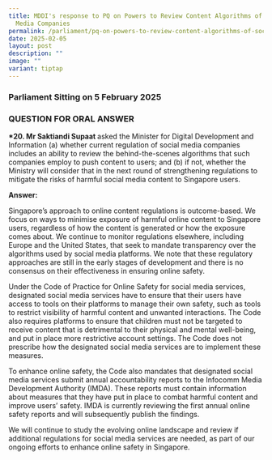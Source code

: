 ```yaml
---
title: MDDI's response to PQ on Powers to Review Content Algorithms of Social
  Media Companies
permalink: /parliament/pq-on-powers-to-review-content-algorithms-of-social-media-companies/
date: 2025-02-05
layout: post
description: ""
image: ""
variant: tiptap
---
```

<h3>Parliament Sitting on 5 February 2025</h3>
<h3>QUESTION FOR ORAL ANSWER</h3>
<p><strong>*20. Mr Saktiandi Supaat </strong>asked the Minister for Digital
Development and Information (a) whether current regulation of social media
companies includes an ability to review the behind-the-scenes algorithms
that such companies employ to push content to users; and (b) if not, whether
the Ministry will consider that in the next round of strengthening regulations
to mitigate the risks of harmful social media content to Singapore users.</p>
<p><strong>Answer:</strong>
</p>
<p>Singapore’s approach to online content regulations is outcome-based. We
focus on ways to minimise exposure of harmful online content to Singapore
users, regardless of how the content is generated or how the exposure comes
about. We continue to monitor regulations elsewhere, including Europe and
the United States, that seek to mandate transparency over the algorithms
used by social media platforms. We note that these regulatory approaches
are still in the early stages of development and there is no consensus
on their effectiveness in ensuring online safety.</p>
<p>Under the Code of Practice for Online Safety for social media services,
designated social media services have to ensure that their users have access
to tools on their platforms to manage their own safety, such as tools to
restrict visibility of harmful content and unwanted interactions. The Code
also requires platforms to ensure that children must not be targeted to
receive content that is detrimental to their physical and mental well-being,
and put in place more restrictive account settings. The Code does not prescribe
how the designated social media services are to implement these measures.</p>
<p>To enhance online safety, the Code also mandates that designated social
media services submit annual accountability reports to the Infocomm Media
Development Authority (IMDA). These reports must contain information about
measures that they have put in place to combat harmful content and improve
users’ safety. IMDA is currently reviewing the first annual online safety
reports and will subsequently publish the findings.</p>
<p>We will continue to study the evolving online landscape and review if
additional regulations for social media services are needed, as part of
our ongoing efforts to enhance online safety in Singapore.</p>